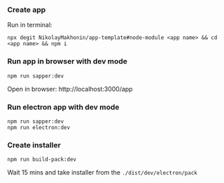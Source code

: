### Create app

Run in terminal:

```
npx degit NikolayMakhonin/app-template#node-module <app name> && cd <app name> && npm i
```

### Run app in browser with dev mode

```
npm run sapper:dev
```
Open in browser: http://localhost:3000/app

### Run electron app with dev mode

```
npm run sapper:dev
npm run electron:dev
```

### Create installer

```
npm run build-pack:dev
```
Wait 15 mins and take installer from the `./dist/dev/electron/pack` 
